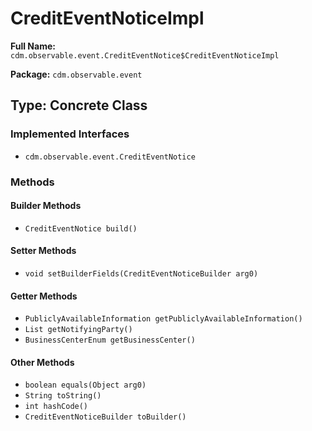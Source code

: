 # CreditEventNoticeImpl

**Full Name:** `cdm.observable.event.CreditEventNotice$CreditEventNoticeImpl`

**Package:** `cdm.observable.event`

## Type: Concrete Class

### Implemented Interfaces

- `cdm.observable.event.CreditEventNotice`

### Methods

#### Builder Methods

- `CreditEventNotice build()`

#### Setter Methods

- `void setBuilderFields(CreditEventNoticeBuilder arg0)`

#### Getter Methods

- `PubliclyAvailableInformation getPubliclyAvailableInformation()`
- `List getNotifyingParty()`
- `BusinessCenterEnum getBusinessCenter()`

#### Other Methods

- `boolean equals(Object arg0)`
- `String toString()`
- `int hashCode()`
- `CreditEventNoticeBuilder toBuilder()`

